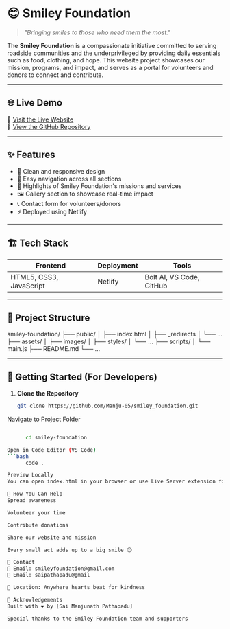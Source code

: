# 😊 Smiley Foundation

> *"Bringing smiles to those who need them the most."*

The **Smiley Foundation** is a compassionate initiative committed to serving roadside communities and the underprivileged by providing daily essentials such as food, clothing, and hope. This website project showcases our mission, programs, and impact, and serves as a portal for volunteers and donors to connect and contribute.

---

## 🌐 Live Demo

🔗 [Visit the Live Website](smileyfoundation.netlify.app)  
🔗 [View the GitHub Repository](https://github.com/Manju-05/smiley_foundation)

---

## ✨ Features

- 📖 Clean and responsive design
- 🧭 Easy navigation across all sections
- 💖 Highlights of Smiley Foundation's missions and services
- 🖼️ Gallery section to showcase real-time impact
- 📞 Contact form for volunteers/donors
- ⚡ Deployed using Netlify

---

## 🏗️ Tech Stack

| Frontend | Deployment | Tools |
|----------|------------|-------|
| HTML5, CSS3, JavaScript | Netlify | Bolt AI, VS Code, GitHub |

---

## 📁 Project Structure
smiley-foundation/
├── public/
│ ├── index.html
│ ├── _redirects
│ └── ...
├── assets/
│ ├── images/
│ ├── styles/
│ └── ...
├── scripts/
│ └── main.js
├── README.md
└── ...



---

## 🚀 Getting Started (For Developers)

1. **Clone the Repository**
   ```bash
   git clone https://github.com/Manju-05/smiley_foundation.git

Navigate to Project Folder

```bash

      cd smiley-foundation

Open in Code Editor (VS Code)
```bash
      code .

Preview Locally
You can open index.html in your browser or use Live Server extension for real-time preview.

🙌 How You Can Help
Spread awareness

Volunteer your time

Contribute donations

Share our website and mission

Every small act adds up to a big smile 😊

📩 Contact
📧 Email: smileyfoundation@gmail.com
📧 Email: saipathapadu@gmail

📍 Location: Anywhere hearts beat for kindness

🌟 Acknowledgements
Built with ❤️ by [Sai Manjunath Pathapadu]

Special thanks to the Smiley Foundation team and supporters

